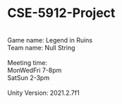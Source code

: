 # CSE-5912-Project
<br/>Game name: Legend in Ruins
<br/>Team name: Null String
<br/>
<br/>Meeting time:
<br/>MonWedFri 7-8pm
<br/>SatSun 2-3pm
<br/>
<br/>Unity Version: 2021.2.7f1
